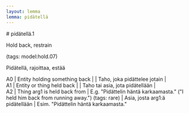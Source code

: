 ```yaml
---
layout: lemma
lemma: pidätellä
---
```


<div class="sense">
# <span class="sensename">pidätellä.1</span>

<span class="description">Hold back, restrain</span>

(tags: model:hold.07)

<span class="description">Pidätellä, rajoittaa, estää</span>

A0 | Entity holding something back |   | Taho, joka pidättelee jotain |  
A1 | Entity or thing held back |   | Taho tai asia, jota pidätellään |  
A2 | Thing arg1 is held back from | E.g. "Pidättelin häntä karkaamasta." ("I held him back from running away.") (tags: rare) | Asia, josta arg1:ä pidätellään | Esim. "Pidättelin häntä karkaamasta."

</div>

